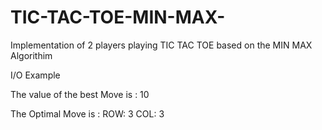 # TIC-TAC-TOE-MIN-MAX-
Implementation of 2 players playing TIC TAC TOE based on the MIN MAX Algorithim


I/O Example

The value of the best Move is : 10

The Optimal Move is :
ROW: 3  COL: 3
